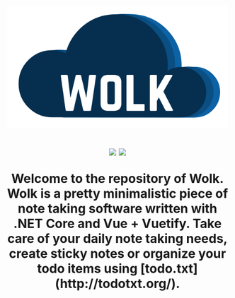 <h1 align="center">
  <br>
   <img src="./media/logo.png" alt="Wolk" title="Wolk" />
  <br>


<p align="center">
  <a href="https://travis-ci.com/dukeofharen/wolk"><img src="https://api.travis-ci.com/dukeofharen/wolk.svg?branch=master"></a>
  <a href="https://opensource.org/licenses/MIT"><img src="https://img.shields.io/badge/license-MIT-blue.svg"></a>
</p>

<p align="center">
Welcome to the repository of Wolk. Wolk is a pretty minimalistic piece of note taking software written with .NET Core and Vue + Vuetify. Take care of your daily note taking needs, create sticky notes or organize your todo items using [todo.txt](http://todotxt.org/).
</p>